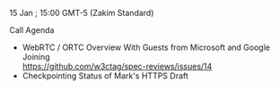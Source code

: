 15 Jan ; 15:00 GMT-5 (Zakim Standard)

Call Agenda

* WebRTC / ORTC Overview With Guests from Microsoft and Google Joining  
  https://github.com/w3ctag/spec-reviews/issues/14  
* Checkpointing Status of Mark's HTTPS Draft  

